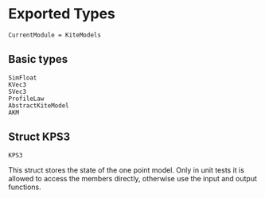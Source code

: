 # Exported Types

```@meta
CurrentModule = KiteModels
```

## Basic types
```@docs
SimFloat
KVec3
SVec3
ProfileLaw
AbstractKiteModel
AKM
```

## Struct KPS3
```@docs
KPS3
```
This struct stores the state of the one point model. Only in unit tests
it is allowed to access the members directly, otherwise use the input
and output functions.

